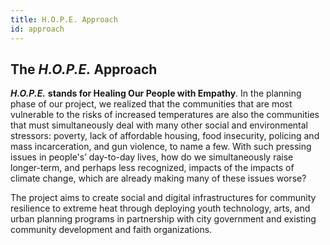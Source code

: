 ```yaml
---
title: H.O.P.E. Approach
id: approach
---
```


## The *H.O.P.E.* Approach

***H.O.P.E.*** **stands for Healing Our People with Empathy**. In the planning phase of our project, we realized that the communities that are most vulnerable to the risks of increased temperatures are also the communities that must simultaneously deal with many other social and environmental stressors: poverty, lack of affordable housing, food insecurity, policing and mass incarceration, and gun violence, to name a few. With such pressing issues in people's’ day-to-day lives, how do we simultaneously raise longer-term, and perhaps less recognized, impacts of the impacts of climate change, which are already making many of these issues worse?

The project aims to create social and digital infrastructures for community resilience to extreme heat through deploying youth technology, arts, and urban planning programs in partnership with city government and existing community development and faith organizations.


